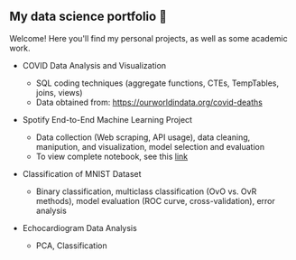## My data science portfolio 🌟

Welcome! Here you'll find my personal projects, as well as some academic work.

- COVID Data Analysis and Visualization
  - SQL coding techniques (aggregate functions, CTEs, TempTables, joins, views)
  - Data obtained from: https://ourworldindata.org/covid-deaths

- Spotify End-to-End Machine Learning Project
  - Data collection (Web scraping, API usage), data cleaning, manipution, and visualization, model selection and evaluation
  - To view complete notebook, see this [link](https://nbviewer.org/github/rachel-kwan/data-science-portfolio/blob/main/Spotify%20Machine%20Learning%20Project/spotify_project.ipynb)

- Classification of MNIST Dataset
  - Binary classification, multiclass classification (OvO vs. OvR methods), model evaluation (ROC curve, cross-validation), error analysis

- Echocardiogram Data Analysis
  - PCA, Classification
